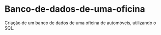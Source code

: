 # Banco-de-dados-de-uma-oficina
Criação de um banco de dados de uma oficina de automóveis, utilizando o SQL.  
